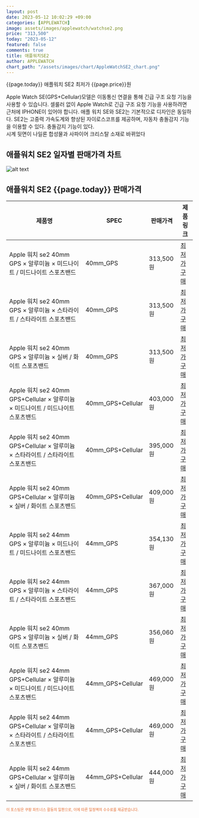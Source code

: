 ```yaml
---
layout: post
date: 2023-05-12 10:02:29 +09:00
categories: [APPLEWATCH]
image: assets/images/applewatch/watchse2.png
price: "313,500"
today: "2023-05-12"
featured: false
comments: true
title: 애플워치SE2
author: APPLEWATCH
chart_path: "/assets/images/chart/AppleWatchSE2_chart.png"
---
```


{{page.today}} 애플워치 SE2 최저가 {{page.price}}원

Apple Watch SE(GPS+Cellular)모델은 이동통신 연결을 통해 긴급 구조 요청 기능을 사용할 수 있습니다. 셀룰러 없이 Apple Watch로 긴급 구조 요청 기능을 사용하려면 근처에 IPHONE이 있어야 합니다.
애플 워치 SE와 SE2는 기본적으로 디자인은 동일하다.
SE2는 고중력 가속도계와 향상된 자이로스코프를 제공하며, 자동차 충돌감지 기능을 이용할 수 있다.
충돌감지 기능이 있다.  
시계 뒷면이 나일론 합성물과 사파이어 크리스탈 소재로 바뀌었다

## 애플워치 SE2 일자별 판매가격 차트
![alt text]({{page.chart_path}} "애플워치 SE2 판매가격 차트")

## 애플워치 SE2 {{page.today}} 판매가격
<main>
<table id="rwd-table-large">
  <thead>
    <tr>
      <th>제품명</th>
      <th>SPEC</th>
      <th>판매가격</th>
      <th>제품링크</th>
    </tr>
  </thead>
  <tbody><tr>
        <td>Apple 워치 se2 40mm GPS × 알루미늄 × 미드나이트 / 미드나이트 스포츠밴드</td>
        <td>40mm_GPS</td>
        <td>313,500원</td>
        <td><a href='https://link.coupang.com/a/TeQoA' target='_blank'>최저가구매</a></td>
        </tr><tr>
        <td>Apple 워치 se2 40mm GPS × 알루미늄 × 스타라이트 / 스타라이트 스포츠밴드</td>
        <td>40mm_GPS</td>
        <td>313,500원</td>
        <td><a href='https://link.coupang.com/a/TeQuX' target='_blank'>최저가구매</a></td>
        </tr><tr>
        <td>Apple 워치 se2 40mm GPS × 알루미늄 × 실버 / 화이트  스포츠밴드</td>
        <td>40mm_GPS</td>
        <td>313,500원</td>
        <td><a href='https://link.coupang.com/a/TeQCS' target='_blank'>최저가구매</a></td>
        </tr><tr>
        <td>Apple 워치 se2 40mm GPS+Cellular × 알루미늄 × 미드나이트 / 미드나이트 스포츠밴드</td>
        <td>40mm_GPS+Cellular</td>
        <td>403,000원</td>
        <td><a href='https://link.coupang.com/a/TeQLa' target='_blank'>최저가구매</a></td>
        </tr><tr>
        <td>Apple 워치 se2 40mm GPS+Cellular × 알루미늄 × 스타라이트 / 스타라이트 스포츠밴드</td>
        <td>40mm_GPS+Cellular</td>
        <td>395,000원</td>
        <td><a href='https://link.coupang.com/a/TeQRC' target='_blank'>최저가구매</a></td>
        </tr><tr>
        <td>Apple 워치 se2 40mm GPS+Cellular × 알루미늄 × 실버 / 화이트  스포츠밴드</td>
        <td>40mm_GPS+Cellular</td>
        <td>409,000원</td>
        <td><a href='https://link.coupang.com/a/TeQVS' target='_blank'>최저가구매</a></td>
        </tr><tr>
        <td>Apple 워치 se2 44mm GPS × 알루미늄 × 미드나이트 / 미드나이트 스포츠밴드</td>
        <td>44mm_GPS</td>
        <td>354,130원</td>
        <td><a href='https://link.coupang.com/a/TeQ4B' target='_blank'>최저가구매</a></td>
        </tr><tr>
        <td>Apple 워치 se2 44mm GPS × 알루미늄 × 스타라이트 / 스타라이트 스포츠밴드</td>
        <td>44mm_GPS</td>
        <td>367,000원</td>
        <td><a href='https://link.coupang.com/a/TeQ9G' target='_blank'>최저가구매</a></td>
        </tr><tr>
        <td>Apple 워치 se2 40mm GPS × 알루미늄 × 실버 / 화이트  스포츠밴드</td>
        <td>44mm_GPS</td>
        <td>356,060원</td>
        <td><a href='https://link.coupang.com/a/TeRgi' target='_blank'>최저가구매</a></td>
        </tr><tr>
        <td>Apple 워치 se2 44mm GPS+Cellular × 알루미늄 × 미드나이트 / 미드나이트 스포츠밴드</td>
        <td>44mm_GPS+Cellular</td>
        <td>469,000원</td>
        <td><a href='https://link.coupang.com/a/TeRoJ' target='_blank'>최저가구매</a></td>
        </tr><tr>
        <td>Apple 워치 se2 44mm GPS+Cellular × 알루미늄 × 스타라이트 / 스타라이트 스포츠밴드</td>
        <td>44mm_GPS+Cellular</td>
        <td>469,000원</td>
        <td><a href='https://link.coupang.com/a/TeRtt' target='_blank'>최저가구매</a></td>
        </tr><tr>
        <td>Apple 워치 se2 44mm GPS+Cellular × 알루미늄 × 실버 / 화이트  스포츠밴드</td>
        <td>44mm_GPS+Cellular</td>
        <td>444,000원</td>
        <td><a href='https://link.coupang.com/a/TeRyA' target='_blank'>최저가구매</a></td>
        </tr></tbody>
</table>
</main>
<div style="color:#e56a2c;font-size: 0.7em;" >
이 포스팅은 쿠팡 파트너스 활동의 일환으로, 이에 따른 일정액의 수수료를 제공받습니다.
</div>
